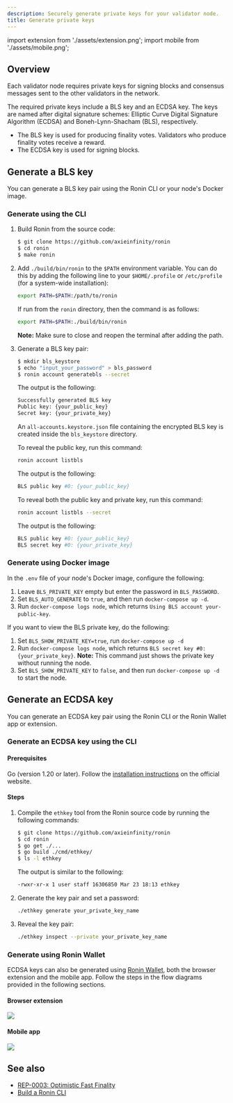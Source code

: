 ```yaml
---
description: Securely generate private keys for your validator node.
title: Generate private keys
---
```


import extension from './assets/extension.png';
import mobile from './assets/mobile.png';

## Overview

Each validator node requires private keys for signing blocks and consensus messages sent to the other validators in the network.

The required private keys include a BLS key and an ECDSA key. The keys are named after digital signature schemes: Elliptic Curve Digital Signature Algorithm (ECDSA) and Boneh-Lynn-Shacham (BLS), respectively.

* The BLS key is used for producing finality votes. Validators who produce finality votes receive a reward.
* The ECDSA key is used for signing blocks.

## Generate a BLS key

You can generate a BLS key pair using the Ronin CLI or your node's Docker image.

### Generate using the CLI

1. Build Ronin from the source code:

   ```bash
   $ git clone https://github.com/axieinfinity/ronin
   $ cd ronin
   $ make ronin
   ```

2. Add `./build/bin/ronin` to the `$PATH` environment variable. You can do this by adding the following line to your `$HOME/.profile` or `/etc/profile` (for a system-wide installation):

   ```bash
   export PATH=$PATH:/path/to/ronin
   ```

   If run from the `ronin` directory, then the command is as follows:

   ```bash
   export PATH=$PATH:./build/bin/ronin
   ```

   **Note:** Make sure to close and reopen the terminal after adding the path.

3. Generate a BLS key pair:

   ```bash
   $ mkdir bls_keystore
   $ echo "input_your_password" > bls_password
   $ ronin account generatebls --secret
   ```

   The output is the following:

   ```bash
   Successfully generated BLS key
   Public key: {your_public_key}
   Secret key: {your_private_key}
   ```

   An `all-accounts.keystore.json` file containing the encrypted BLS key is created inside the `bls_keystore` directory.

   To reveal the public key, run this command:

   ```bash
   ronin account listbls
   ```

   The output is the following:

   ```bash
   BLS public key #0: {your_public_key}
   ```

   To reveal both the public key and private key, run this command:

   ```bash
   ronin account listbls --secret
   ```

   The output is the following:

   ```bash
   BLS public key #0: {your_public_key}
   BLS secret key #0: {your_private_key}
   ```

### Generate using Docker image

In the `.env` file of your node's Docker image, configure the following:

1. Leave `BLS_PRIVATE_KEY` empty but enter the password in `BLS_PASSWORD`.
2. Set `BLS_AUTO_GENERATE` to `true`, and then run `docker-compose up -d`.
3. Run `docker-compose logs node`, which returns `Using BLS account your-public-key`.

If you want to view the BLS private key, do the following:

1. Set `BLS_SHOW_PRIVATE_KEY=true`, run `docker-compose up -d`
2. Run `docker-compose logs node`, which returns `BLS secret key #0: {your_private_key}`. **Note:** This command just shows the private key without running the node.
3. Set `BLS_SHOW_PRIVATE_KEY` to `false`, and then run `docker-compose up -d` to start the node.

## Generate an ECDSA key

You can generate an ECDSA key pair using the Ronin CLI or the Ronin Wallet app or extension.

### Generate an ECDSA key using the CLI

#### Prerequisites

Go (version 1.20 or later). Follow the
[installation instructions](https://go.dev/doc/install)
on the official website.

#### Steps

1. Compile the `ethkey` tool from the Ronin source code by running the following commands:

   ```bash
   $ git clone https://github.com/axieinfinity/ronin
   $ cd ronin
   $ go get ./...
   $ go build ./cmd/ethkey/
   $ ls -l ethkey
   ```

   The output is similar to the following:

   ```bash
   -rwxr-xr-x 1 user staff 16306850 Mar 23 18:13 ethkey
   ```

2. Generate the key pair and set a password:

   ```bash
   ./ethkey generate your_private_key_name
   ```

3. Reveal the key pair:

   ```bash
   ./ethkey inspect --private your_private_key_name
   ```

### Generate using Ronin Wallet

ECDSA keys can also be generated using [Ronin Wallet](https://wallet.roninchain.com/), both the browser extension and the mobile app. Follow the steps in the flow diagrams provided in the following sections.

#### Browser extension

<img src={extension} width={1200} />

#### Mobile app

<img src={mobile} width={1200} />

## See also

* [REP-0003: Optimistic Fast Finality](https://github.com/axieinfinity/REPs/blob/main/REP-0003.md#rewards)
* [Build a Ronin CLI](./cli.md)
